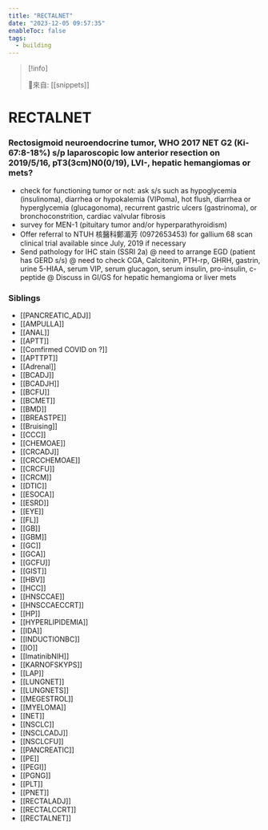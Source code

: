 ```yaml
---
title: "RECTALNET"
date: "2023-12-05 09:57:35"
enableToc: false
tags:
  - building
---
```

> [!info]
>
> 🌱來自: [[snippets]]
# RECTALNET
### Rectosigmoid neuroendocrine tumor, WHO 2017 NET G2 (Ki-67:8-18%) s/p laparoscopic low anterior resection on 2019/5/16, pT3(3cm)N0(0/19), LVI-, hepatic hemangiomas or mets?
- check for functioning tumor or not: ask s/s such as hypoglycemia (insulinoma), diarrhea or hypokalemia (VIPoma), hot flush, diarrhea or hyperglycemia (glucagonoma), recurrent gastric ulcers (gastrinoma), or bronchoconstrition, cardiac valvular fibrosis
- survey for MEN-1 (pituitary tumor and/or hyperparathyroidism)
- Offer referral to NTUH 核醫科鄭湄芳 (0972653453) for gallium 68 scan clinical trial available since July, 2019 if necessary
- Send pathology for IHC stain (SSRI 2a)
  @ need to arrange EGD (patient has GERD s/s)
  @ need to check CGA, Calcitonin, PTH-rp, GHRH, gastrin, urine 5-HIAA, serum VIP, serum glucagon, serum insulin, pro-insulin, c-peptide
  @ Discuss in GI/GS for hepatic hemangioma or liver mets
### Siblings
- [[PANCREATIC_ADJ]]
- [[AMPULLA]]
- [[ANAL]]
- [[APTT]]
- [[Comfirmed COVID on ?]]
- [[APTTPT]]
- [[Adrenal]]
- [[BCADJ]]
- [[BCADJH]]
- [[BCFU]]
- [[BCMET]]
- [[BMD]]
- [[BREASTPE]]
- [[Bruising]]
- [[CCC]]
- [[CHEMOAE]]
- [[CRCADJ]]
- [[CRCCHEMOAE]]
- [[CRCFU]]
- [[CRCM]]
- [[DTIC]]
- [[ESOCA]]
- [[ESRD]]
- [[EYE]]
- [[FL]]
- [[GB]]
- [[GBM]]
- [[GC]]
- [[GCA]]
- [[GCFU]]
- [[GIST]]
- [[HBV]]
- [[HCC]]
- [[HNSCCAE]]
- [[HNSCCAECCRT]]
- [[HP]]
- [[HYPERLIPIDEMIA]]
- [[IDA]]
- [[INDUCTIONBC]]
- [[IO]]
- [[ImatinibNIH]]
- [[KARNOFSKYPS]]
- [[LAP]]
- [[LUNGNET]]
- [[LUNGNETS]]
- [[MEGESTROL]]
- [[MYELOMA]]
- [[NET]]
- [[NSCLC]]
- [[NSCLCADJ]]
- [[NSCLCFU]]
- [[PANCREATIC]]
- [[PE]]
- [[PEGI]]
- [[PGNG]]
- [[PLT]]
- [[PNET]]
- [[RECTALADJ]]
- [[RECTALCCRT]]
- [[RECTALNET]]
